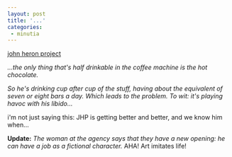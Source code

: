 ```yaml
---
layout: post
title: '...'
categories:
 - minutia
---
```


<a href="http://www.johnheronproject.btinternet.co.uk/">john heron project</a>

<i>...the only thing that's half drinkable in the coffee machine is the hot chocolate.

So he's drinking cup after cup of the stuff,  having about the equivalent of seven or eight bars a day. Which leads to the problem. To wit: it's playing havoc with his libido...</i>

i'm not just saying this: JHP is getting better and better, and we know him when...

<b>Update:</b> <i>The woman at the agency says that they have a new opening: he can have a job as a fictional character.</i> AHA! Art imitates life!


